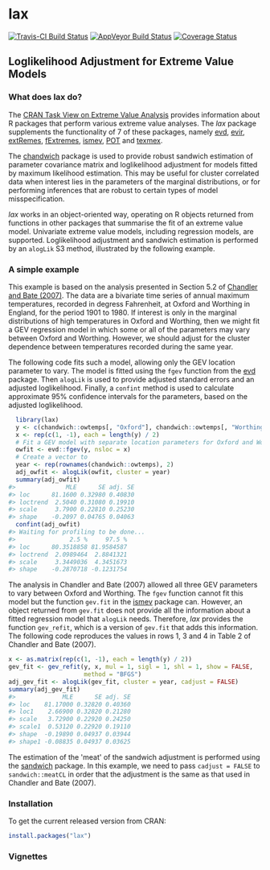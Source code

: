 
<!-- README.md is generated from README.Rmd. Please edit that file -->
lax
===

[![Travis-CI Build Status](https://travis-ci.org/paulnorthrop/lax.svg?branch=master)](https://travis-ci.org/paulnorthrop/lax) [![AppVeyor Build Status](https://ci.appveyor.com/api/projects/status/github/paulnorthrop/lax?branch=master&svg=true)](https://ci.appveyor.com/project/paulnorthrop/lax) [![Coverage Status](https://codecov.io/github/paulnorthrop/lax/coverage.svg?branch=master)](https://codecov.io/github/paulnorthrop/lax?branch=master)

Loglikelihood Adjustment for Extreme Value Models
-------------------------------------------------

### What does lax do?

The [CRAN Task View on Extreme Value Analysis](https://CRAN.R-project.org/view=ExtremeValue) provides information about R packages that perform various extreme value analyses. The *lax* package supplements the functionality of 7 of these packages, namely [evd](https://cran.r-project.org/package=evd), [evir](https://cran.r-project.org/package=evir), [extRemes](https://cran.r-project.org/package=extRemes), [fExtremes](https://cran.r-project.org/package=fExtremes), [ismev](https://cran.r-project.org/package=ismev), [POT](https://cran.r-project.org/package=POT) and [texmex](https://cran.r-project.org/package=texmex).

The [chandwich](https://cran.r-project.org/package=chandwich) package is used to provide robust sandwich estimation of parameter covariance matrix and loglikelihood adjustment for models fitted by maximum likelihood estimation. This may be useful for cluster correlated data when interest lies in the parameters of the marginal distributions, or for performing inferences that are robust to certain types of model misspecification.

*lax* works in an object-oriented way, operating on R objects returned from functions in other packages that summarise the fit of an extreme value model. Univariate extreme value models, including regression models, are supported. Loglikelihood adjustment and sandwich estimation is performed by an `alogLik` S3 method, illustrated by the following example.

### A simple example

This example is based on the analysis presented in Section 5.2 of [Chandler and Bate (2007)](https://doi.org/10.1093/biomet/asm015). The data are a bivariate time series of annual maximum temperatures, recorded in degress Fahrenheit, at Oxford and Worthing in England, for the period 1901 to 1980. If interest is only in the marginal distributions of high temperatures in Oxford and Worthing, then we might fit a GEV regression model in which some or all of the parameters may vary between Oxford and Worthing. However, we should adjust for the cluster dependence between temperatures recorded during the same year.

The following code fits such a model, allowing only the GEV location parameter to vary. The model is fitted using the `fgev` function from the [evd](https://cran.r-project.org/package=evd) package. Then `alogLik` is used to provide adjusted standard errors and an adjusted loglikelihood. Finally, a `confint` method is used to calculate approximate 95% confidence intervals for the parameters, based on the adjusted loglikelihood.

``` r
  library(lax)
  y <- c(chandwich::owtemps[, "Oxford"], chandwich::owtemps[, "Worthing"])
  x <- rep(c(1, -1), each = length(y) / 2)
  # Fit a GEV model with separate location parameters for Oxford and Worthing
  owfit <- evd::fgev(y, nsloc = x)
  # Create a vector to 
  year <- rep(rownames(chandwich::owtemps), 2)
  adj_owfit <- alogLik(owfit, cluster = year)
  summary(adj_owfit)
#>              MLE      SE adj. SE
#> loc      81.1600 0.32980 0.40830
#> loctrend  2.5040 0.31080 0.19910
#> scale     3.7900 0.22810 0.25230
#> shape    -0.2097 0.04765 0.04063
  confint(adj_owfit)
#> Waiting for profiling to be done...
#>               2.5 %     97.5 %
#> loc      80.3518858 81.9584587
#> loctrend  2.0989464  2.8841321
#> scale     3.3449036  4.3451673
#> shape    -0.2870718 -0.1231754
```

The analysis in Chandler and Bate (2007) allowed all three GEV parameters to vary between Oxford and Worthing. The `fgev` function cannot fit this model but the function `gev.fit` in the [ismev](https://cran.r-project.org/package=ismev) package can. However, an object returned from `gev.fit` does not provide all the information about a fitted regression model that `alogLik` needs. Therefore, *lax* provides the function `gev_refit`, which is a version of `gev.fit` that adds this information. The following code reproduces the values in rows 1, 3 and 4 in Table 2 of Chandler and Bate (2007).

``` r
x <- as.matrix(rep(c(1, -1), each = length(y) / 2))
gev_fit <- gev_refit(y, x, mul = 1, sigl = 1, shl = 1, show = FALSE,
                     method = "BFGS")
adj_gev_fit <- alogLik(gev_fit, cluster = year, cadjust = FALSE)
summary(adj_gev_fit)
#>             MLE      SE adj. SE
#> loc    81.17000 0.32820 0.40360
#> loc1    2.66900 0.32820 0.21280
#> scale   3.72900 0.22920 0.24250
#> scale1  0.53120 0.22920 0.19110
#> shape  -0.19890 0.04937 0.03944
#> shape1 -0.08835 0.04937 0.03625
```

The estimation of the 'meat' of the sandwich adjustment is performed using the [sandwich](https://cran.r-project.org/package=sandwich) package. In this example, we need to pass `cadjust = FALSE` to `sandwich::meatCL` in order that the adjustment is the same as that used in Chandler and Bate (2007).

### Installation

To get the current released version from CRAN:

``` r
install.packages("lax")
```

### Vignettes
